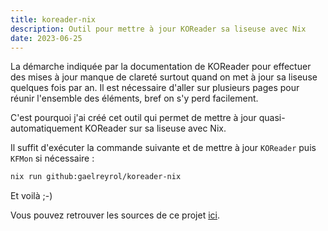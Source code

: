 ```yaml
---
title: koreader-nix
description: Outil pour mettre à jour KOReader sa liseuse avec Nix
date: 2023-06-25
---
```


La démarche indiquée par la documentation de KOReader pour effectuer des mises à jour manque de clareté surtout quand on met à jour sa liseuse quelques fois par an.
Il est nécessaire d'aller sur plusieurs pages pour réunir l'ensemble des éléments, bref on s'y perd facilement.

C'est pourquoi j'ai créé cet outil qui permet de mettre à jour quasi-automatiquement KOReader sur sa liseuse avec Nix.

Il suffit d'exécuter la commande suivante et de mettre à jour `KOReader` puis `KFMon` si nécessaire :

```bash
nix run github:gaelreyrol/koreader-nix
```

Et voilà ;-)

Vous pouvez retrouver les sources de ce projet [ici](https://github.com/gaelreyrol/koreader-nix).
